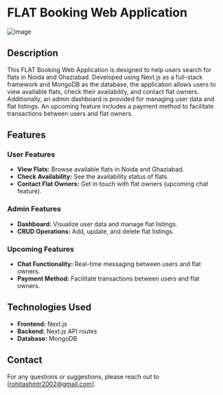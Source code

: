 # FLAT Booking Web Application
![image](https://github.com/Rohitashsingh89/FLAT-BOOKING-WEB-APP/assets/93479842/ade37d71-cb5b-4966-9c43-044505858c75)

## Description
This FLAT Booking Web Application is designed to help users search for flats in Noida and Ghaziabad. Developed using Next.js as a full-stack framework and MongoDB as the database, the application allows users to view available flats, check their availability, and contact flat owners. Additionally, an admin dashboard is provided for managing user data and flat listings. An upcoming feature includes a payment method to facilitate transactions between users and flat owners.

## Features

### User Features
- **View Flats:** Browse available flats in Noida and Ghaziabad.
- **Check Availability:** See the availability status of flats.
- **Contact Flat Owners:** Get in touch with flat owners (upcoming chat feature).

### Admin Features
- **Dashboard:** Visualize user data and manage flat listings.
- **CRUD Operations:** Add, update, and delete flat listings.

### Upcoming Features
- **Chat Functionality:** Real-time messaging between users and flat owners.
- **Payment Method:** Facilitate transactions between users and flat owners.

## Technologies Used
- **Frontend:** Next.js
- **Backend:** Next.js API routes
- **Database:** MongoDB

## Contact
For any questions or suggestions, please reach out to [rohitashmtr2002@gmail.com].
